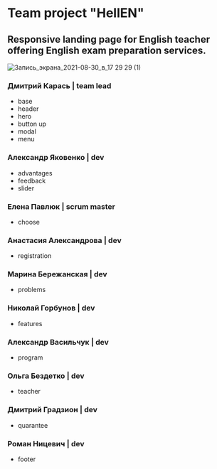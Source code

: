 # Team project "HellEN"
## Responsive landing page for English teacher offering English exam preparation services.
![Запись_экрана_2021-08-30_в_17 29 29 (1)](https://user-images.githubusercontent.com/73663314/131356447-c3e8bc4f-53e9-4516-9fd5-0844d3433b08.gif)
### Дмитрий Карась | team lead
- base
- header
- hero
- button up
- modal
- menu
### Александр Яковенко | dev
- advantages
- feedback
- slider
### Елена Павлюк | scrum master
- choose
### Анастасия Александрова | dev
- registration
### Марина Бережанская | dev
- problems
### Николай Горбунов | dev
- features
### Александр Васильчук | dev
- program
### Ольга Бездетко | dev
- teacher
### Дмитрий Градзион | dev
- quarantee
### Роман Ницевич | dev
- footer
